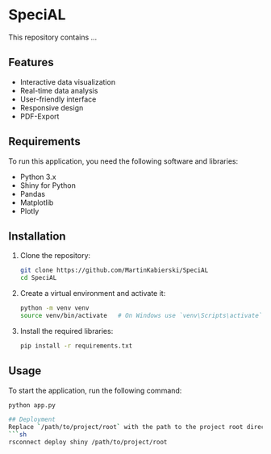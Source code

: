 # SpeciAL 

This repository contains ...

## Features

- Interactive data visualization
- Real-time data analysis
- User-friendly interface
- Responsive design
- PDF-Export

## Requirements

To run this application, you need the following software and libraries:

- Python 3.x
- Shiny for Python
- Pandas
- Matplotlib
- Plotly

## Installation

1. Clone the repository:
    ```sh
    git clone https://github.com/MartinKabierski/SpeciAL
    cd SpeciAL
    ```

2. Create a virtual environment and activate it:
    ```sh
    python -m venv venv
    source venv/bin/activate   # On Windows use `venv\Scripts\activate`
    ```

3. Install the required libraries:
    ```sh
    pip install -r requirements.txt
    ```

## Usage

To start the application, run the following command:
```sh
python app.py

## Deployment
Replace `/path/to/project/root` with the path to the project root directory, where the app.py is located.
```sh
rsconnect deploy shiny /path/to/project/root
```